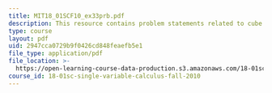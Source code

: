 ```yaml
---
title: MIT18_01SCF10_ex33prb.pdf
description: This resource contains problem statements related to cube root of x.
type: course
layout: pdf
uid: 2947cca0729b9f0426cd848feaefb5e1
file_type: application/pdf
file_location: >-
  https://open-learning-course-data-production.s3.amazonaws.com/18-01sc-single-variable-calculus-fall-2010/2947cca0729b9f0426cd848feaefb5e1_MIT18_01SCF10_ex33prb.pdf
course_id: 18-01sc-single-variable-calculus-fall-2010
---
```

